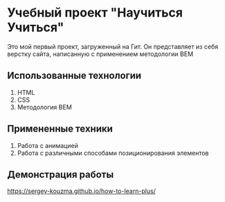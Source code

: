# Учебный проект "Научиться Учиться"

Это мой первый проект, загруженный на Гит. Он представляет из себя верстку сайта, написанную с применением методологии BEM

## Использованные технологии
1. HTML
2. CSS
3. Методология BEM

## Примененные техники
1. Работа с анимацией
2. Работа с различными способами позиционирования элементов

## Демонстрация работы
https://sergey-kouzma.github.io/how-to-learn-plus/